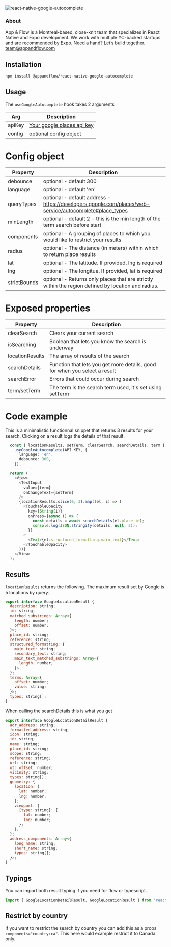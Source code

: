 ![react-native-google-autocomplete](https://github.com/AppAndFlow/react-native-google-autocomplete/assets/7192823/1fc06f6d-9080-43a7-b447-563164846dce)

### About
App & Flow is a Montreal-based, close-knit team that specializes in React Native and Expo development. We work with multiple YC-backed startups and are recommended by [Expo](https://expo.dev/consultants). Need a hand? Let’s build together. team@appandflow.com

## Installation

`npm install @appandflow/react-native-google-autocomplete`

## Usage

The `useGoogleAutocomplete` hook takes 2 arguments

| Arg        | Description                                                                                            |
| ---------- | ------------------------------------------------------------------------------------------------------ |
| apiKey     | [Your google places api key](https://developers.google.com/maps/documentation/places/web-service/overview)                           |
| config     | optional config object 

# Config object

| Property     | Description                                                                                            |
| ------------ | ------------------------------------------------------------------------------------------------------ |
| debounce     | optional - default 300                                                                                 |
| language     | optional - default 'en'                                                                                |
| queryTypes   | optional - default address - https://developers.google.com/places/web-service/autocomplete#place_types |
| minLength    | optional - default 2 - this is the min length of the term search before start                          |
| components   | optional - A grouping of places to which you would like to restrict your results                       |
| radius       | optional - The distance (in meters) within which to return place results                               |
| lat          | optional - The latitude. If provided, lng is required                                                  |
| lng          | optional - The longitue. If provided, lat is required                                                  |
| strictBounds | optional - Returns only places that are strictly within the region defined by location and radius.     |

# Exposed properties

| Property        | Description                                                                                         |
| --------------- | --------------------------------------------------------------------------------------------------- |
| clearSearch     | Clears your current search                                                                          |
| isSearching     | Boolean that lets you know the search is underway                                                   |
| locationResults | The array of results of the search                                                                  |
| searchDetails   | Function that lets you get more details, good for when you select a result                          |
| searchError     | Errors that could occur during search                                                               |
| term/setTerm    | The term is the search term used, it's set using setTerm                                            |

# Code example

This is a minimalistic functionnal snippet that returns 3 results for your search. 
Clicking on a result logs the details of that result.

```ts
  const { locationResults, setTerm, clearSearch, searchDetails, term } =
    useGoogleAutocomplete(API_KEY, {
      language: 'en',
      debounce: 300,
    });

  return (
    <View>
      <TextInput
        value={term}
        onChangeText={setTerm}
      />
      {locationResults.slice(0, 3).map((el, i) => (
        <TouchableOpacity
          key={String(i)}
          onPress={async () => {
            const details = await searchDetails(el.place_id);
            console.log(JSON.stringify(details, null, 2));
          }}
        >
          <Text>{el.structured_formatting.main_text}</Text>
        </TouchableOpacity>
      ))}
    </View>
  );
```


## Results

`locationResults` returns the following. The maximum result set by Google is 5 locations by query.

```js
export interface GoogleLocationResult {
  description: string;
  id: string;
  matched_substrings: Array<{
    length: number;
    offset: number;
  }>;
  place_id: string;
  reference: string;
  structured_formatting: {
    main_text: string;
    secondary_text: string;
    main_text_matched_substrings: Array<{
      length: number;
    }>;
  };
  terms: Array<{
    offset: number;
    value: string;
  }>;
  types: string[];
}
```

When calling the searchDetails this is what you get

```js
export interface GoogleLocationDetailResult {
  adr_address: string;
  formatted_address: string;
  icon: string;
  id: string;
  name: string;
  place_id: string;
  scope: string;
  reference: string;
  url: string;
  utc_offset: number;
  vicinity: string;
  types: string[];
  geometry: {
    location: {
      lat: number;
      lng: number;
    };
    viewport: {
      [type: string]: {
        lat: number;
        lng: number;
      };
    };
  };
  address_components: Array<{
    long_name: string;
    short_name: string;
    types: string[];
  }>;
}
```

## Typings

You can import both result typing if you need for flow or typescript.

```js
import { GoogleLocationDetailResult, GoogleLocationResult } from 'react-native-google-autocomplete';
```

## Restrict by country

If you want to restrict the search by country you can add this as a props `components="country:ca"`. This here would example restrict it to Canada only.

